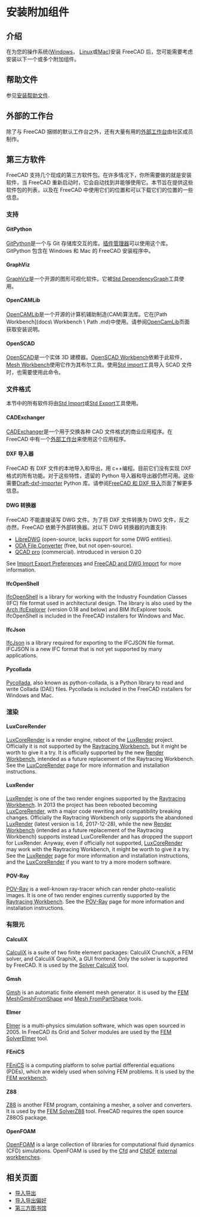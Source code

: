 # 安装附加组件

## 介绍

在为您的操作系统([Windows](https://wiki.freecad.org/Installing_on_Windows)， [Linux](https://wiki.freecad.org/Installing_on_Linux)或[Mac](https://wiki.freecad.org/Installing_on_Mac))安装 FreeCAD 后，您可能需要考虑安装以下一个或多个附加组件。

## 帮助文件

参见[安装帮助文件](https://wiki.freecad.org/Installing_Helpfile).

## 外部的工作台

除了与 FreeCAD 捆绑的默认工作台之外，还有大量有用的[外部工作台](https://wiki.freecad.org/External_workbenches)由社区成员制作。

## 第三方软件

FreeCAD 支持几个现成的第三方软件包。在许多情况下，你所需要做的就是安装软件，当 FreeCAD 重新启动时，它会自动找到并能够使用它。本节旨在提供这些软件包的列表，以及在 FreeCAD 中使用它们的位置和可以下载它们的位置的一些信息。

### 支持

#### GitPython

[GitPython](https://github.com/gitpython-developers/GitPython)是一个与 Git 存储库交互的库。[插件管理器](https://github.com/FreeCAD/FreeCAD-documentation-docusaurus/blob/main/src/pages/std-addonMgr.md)可以使用这个库。GitPython 包含在 Windows 和 Mac 的 FreeCAD 安装程序中。

#### GraphViz

[GraphViz](https://www.graphviz.org/)是一个开源的图形可视化软件。它被[Std DependencyGraph](https://wiki.freecad.org/Std_DependencyGraph)工具使用。

#### OpenCAMLib

[OpenCAMLib](http://www.anderswallin.net/CAM)是一个开源的计算机辅助制造(CAM)算法库。它在[Path Workbench](docs\ Workbench \ Path .md)中使用。请参阅[OpenCamLib](https://wiki.freecad.org/OpenCamLib)页面获取安装说明。

#### OpenSCAD

[OpenSCAD](https://www.openscad.org/)是一个实体 3D 建模器。[OpenSCAD Workbench](docs\Workbench\OpenSCAD.md)依赖于此软件，[Mesh Workbench](<docs\ Workbench\Mesh.md>)使用它作为其布尔工具。使用[Std import](https://wiki.freecad.org/Std_Import)工具导入 SCAD 文件时，也需要使用此命令。

### 文件格式

本节中的所有软件将由[Std Import](https://wiki.freecad.org/Std_Import)或[Std Export](https://wiki.freecad.org/Std_Export)工具使用。

#### CADExchanger

[CADExchanger](https://cadexchanger.com/)是一个用于交换各种 CAD 文件格式的商业应用程序。在 FreeCAD 中有一个[外部工作台](https://github.com/yorikvanhavre/CADExchanger)来使用这个应用程序。

#### DXF 导入器

FreeCAD 有 DXF 文件的本地导入和导出，用 c++编程。目前它们没有实现 DXF 格式的所有功能。对于这些特性，遗留的 Python 导入器和导出器仍然可用。这些需要[Draft-dxf-importer](https://github.com/yorikvanhavre/Draft-dxf-importer) Python 库。请参阅[FreeCAD 和 DXF 导入](https://wiki.freecad.org/FreeCAD_and_DXF_Import)页面了解更多信息。

#### DWG 转换器

FreeCAD 不能直接读写 DWG 文件。为了将 DXF 文件转换为 DWG 文件，反之亦然，FreeCAD 依赖于外部转换器。对以下 DWG 转换器的内置支持:

- [LibreDWG](https://www.gnu.org/software/libredwg) (open-source, lacks support for some DWG entities).
- [ODA File Converter](https://www.opendesign.com/guestfiles/oda_file_converter) (free, but not open-source).
- [QCAD pro](https://qcad.org/en/qcad-command-line-tools#dwg2dwg) (commercial). introduced in version 0.20

See [Import Export Preferences](https://wiki.freecad.org/Import_Export_Preferences#DWG) and [FreeCAD and DWG Import](https://wiki.freecad.org/FreeCAD_and_DWG_Import) for more information.

#### IfcOpenShell

[IfcOpenShell](http://ifcopenshell.org/) is a library for working with the Industry Foundation Classes (IFC) file format used in architectural design. The library is also used by the [Arch IfcExplorer](https://wiki.freecad.org/Arch_IfcExplorer) (version 0.18 and below) and BIM IfcExplorer tools. IfcOpenShell is included in the FreeCAD installers for Windows and Mac.

#### IfcJson

[IfcJson](https://github.com/buildingSMART/ifcJSON) is a library required for exporting to the IFCJSON file format. IFCJSON is a new IFC format that is not yet supported by many applications.

#### Pycollada

[Pycollada](https://github.com/pycollada/pycollada/releases), also known as python-collada, is a Python library to read and write Collada (DAE) files. Pycollada is included in the FreeCAD installers for Windows and Mac.

### 渲染

#### LuxCoreRender

[LuxCoreRender](https://www.luxcorerender.org/) is a render engine, reboot of the [LuxRender](https://wiki.freecad.org/LuxRender) project. Officially it is not supported by the [Raytracing Workbench](https://wiki.freecad.org/Raytracing_Workbench), but it might be worth to give it a try. It is officially supported by the new [Render Workbench](https://github.com/FreeCAD/FreeCAD-render), intended as a future replacement of the Raytracing Workbench. See the [LuxCoreRender](https://wiki.freecad.org/LuxCoreRender) page for more information and installation instructions.

#### LuxRender

[LuxRender](https://luxcorerender.org/history/) is one of the two render engines supported by the [Raytracing Workbench](https://wiki.freecad.org/Raytracing_Workbench). In 2013 the project has been rebooted becoming [LuxCoreRender](https://wiki.freecad.org/LuxCoreRender), with a major code rewriting and compatibility breaking changes. Officially the Raytracing Workbench only supports the abandoned [LuxRender](https://wiki.freecad.org/LuxRender) (latest version is 1.6, 2017-12-28), while the new [Render Workbench](https://github.com/FreeCAD/FreeCAD-render) (intended as a future replacement of the Raytracing Workbench) supports instead LuxCoreRender and has dropped the support for LuxRender. Anyway, even if officially not supported, [LuxCoreRender](https://wiki.freecad.org/LuxCoreRender) may work with the Raytracing Workbench, it might be worth to give it a try. See the [LuxRender](https://wiki.freecad.org/LuxRender) page for more information and installation instructions, and the [LuxCoreRender](https://wiki.freecad.org/LuxRender) if you want to try a more modern software.

#### POV-Ray

[POV-Ray](https://www.povray.org/) is a well-known ray-tracer which can render photo-realistic images. It is one of two render engines currently supported by the [Raytracing Workbench](https://wiki.freecad.org/Raytracing_Workbench). See the [POV-Ray](https://wiki.freecad.org/POV-Ray) page for more information and installation instructions.

### 有限元

#### CalculiX

[CalculiX](http://calculix.de/) is a suite of two finite element packages: CalculiX CrunchiX, a FEM solver, and CalculiX GraphiX, a GUI frontend. Only the solver is supported by FreeCAD. It is used by the [Solver CalculiX](https://wiki.freecad.org/FEM_SolverCalculiX) tool.

#### Gmsh

[Gmsh](http://gmsh.info/) is an automatic finite element mesh generator. it is used by the [FEM MeshGmshFromShape](https://wiki.freecad.org/FEM_MeshGmshFromShape) and [Mesh FromPartShape](https://wiki.freecad.org/Mesh_FromPartShape) tools.

#### Elmer

[Elmer](https://www.csc.fi/web/elmer) is a multi-physics simulation software, which was open sourced in 2005. In FreeCAD its Grid and Solver modules are used by the [FEM SolverElmer](https://wiki.freecad.org/FEM_SolverElmer) tool.

#### FEniCS

[FEniCS](https://fenicsproject.org/) is a computing platform to solve partial differential equations (PDEs), which are widely used when solving FEM problems. It is used by the [FEM workbench](docs\workbenches\FEM.md).

#### Z88

[Z88](https://en.z88.de/) is another FEM program, containing a mesher, a solver and converters. It is used by the [FEM SolverZ88](https://wiki.freecad.org/FEM_SolverZ88) tool. FreeCAD requires the open source Z88OS package.

#### OpenFOAM

[OpenFOAM](https://openfoam.org/) is a large collection of libraries for computational fluid dynamics (CFD) simulations. OpenFOAM is used by the [Cfd](https://wiki.freecad.org/Cfd_Workbench) and [CfdOF](https://github.com/jaheyns/CfdOF) [external workbenches](docs\workbenches\external-workbenches.md).

## 相关页面

- [导入导出](https://wiki.freecad.org/Import_Export)
- [导入导出偏好](https://wiki.freecad.org/Import_Export_Preferences)
- [第三方图书馆](https://wiki.freecad.org/Third_Party_Libraries)
